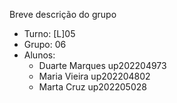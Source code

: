 
Breve descrição do grupo

* Turno: [L]05
* Grupo: 06
* Alunos:
    - Duarte Marques up202204973 
    - Maria Vieira up202204802
    - Marta Cruz up202205028